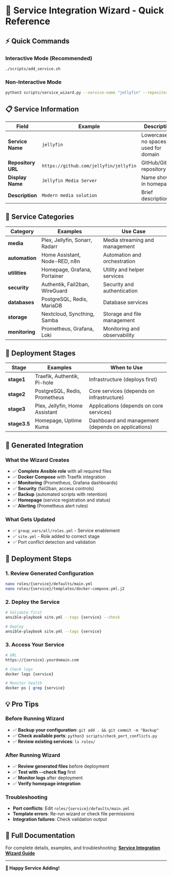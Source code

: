 # 🚀 Service Integration Wizard - Quick Reference

## ⚡ **Quick Commands**

### **Interactive Mode (Recommended)**
```bash
./scripts/add_service.sh
```

### **Non-Interactive Mode**
```bash
python3 scripts/service_wizard.py --service-name "jellyfin" --repository-url "https://github.com/jellyfin/jellyfin"
```

## 📋 **Service Information**

| Field | Example | Description |
|-------|---------|-------------|
| **Service Name** | `jellyfin` | Lowercase, no spaces, used for domain |
| **Repository URL** | `https://github.com/jellyfin/jellyfin` | GitHub/GitLab repository |
| **Display Name** | `Jellyfin Media Server` | Name shown in homepage |
| **Description** | `Modern media solution` | Brief description |

## 📂 **Service Categories**

| Category | Examples | Use Case |
|----------|----------|----------|
| **media** | Plex, Jellyfin, Sonarr, Radarr | Media streaming and management |
| **automation** | Home Assistant, Node-RED, n8n | Automation and orchestration |
| **utilities** | Homepage, Grafana, Portainer | Utility and helper services |
| **security** | Authentik, Fail2ban, WireGuard | Security and authentication |
| **databases** | PostgreSQL, Redis, MariaDB | Database services |
| **storage** | Nextcloud, Syncthing, Samba | Storage and file management |
| **monitoring** | Prometheus, Grafana, Loki | Monitoring and observability |

## 🚀 **Deployment Stages**

| Stage | Examples | When to Use |
|-------|----------|-------------|
| **stage1** | Traefik, Authentik, Pi-hole | Infrastructure (deploys first) |
| **stage2** | PostgreSQL, Redis, Prometheus | Core services (depends on infrastructure) |
| **stage3** | Plex, Jellyfin, Home Assistant | Applications (depends on core services) |
| **stage3.5** | Homepage, Uptime Kuma | Dashboard and management (depends on applications) |

## 🔧 **Generated Integration**

### **What the Wizard Creates**
- ✅ **Complete Ansible role** with all required files
- ✅ **Docker Compose** with Traefik integration
- ✅ **Monitoring** (Prometheus, Grafana dashboards)
- ✅ **Security** (fail2ban, access controls)
- ✅ **Backup** (automated scripts with retention)
- ✅ **Homepage** (service registration and status)
- ✅ **Alerting** (Prometheus alert rules)

### **What Gets Updated**
- ✅ `group_vars/all/roles.yml` - Service enablement
- ✅ `site.yml` - Role added to correct stage
- ✅ Port conflict detection and validation

## 🚀 **Deployment Steps**

### **1. Review Generated Configuration**
```bash
nano roles/{service}/defaults/main.yml
nano roles/{service}/templates/docker-compose.yml.j2
```

### **2. Deploy the Service**
```bash
# Validate first
ansible-playbook site.yml --tags {service} --check

# Deploy
ansible-playbook site.yml --tags {service}
```

### **3. Access Your Service**
```bash
# URL
https://{service}.yourdomain.com

# Check logs
docker logs {service}

# Monitor health
docker ps | grep {service}
```

## 💡 **Pro Tips**

### **Before Running Wizard**
- ✅ **Backup your configuration**: `git add . && git commit -m "Backup"`
- ✅ **Check available ports**: `python3 scripts/check_port_conflicts.py`
- ✅ **Review existing services**: `ls roles/`

### **After Running Wizard**
- ✅ **Review generated files** before deployment
- ✅ **Test with --check flag** first
- ✅ **Monitor logs** after deployment
- ✅ **Verify homepage integration**

### **Troubleshooting**
- **Port conflicts**: Edit `roles/{service}/defaults/main.yml`
- **Template errors**: Re-run wizard or check file permissions
- **Integration failures**: Check validation output

## 📖 **Full Documentation**

For complete details, examples, and troubleshooting:
**[Service Integration Wizard Guide](SERVICE_INTEGRATION_WIZARD.md)**

---

**🎉 Happy Service Adding!** 